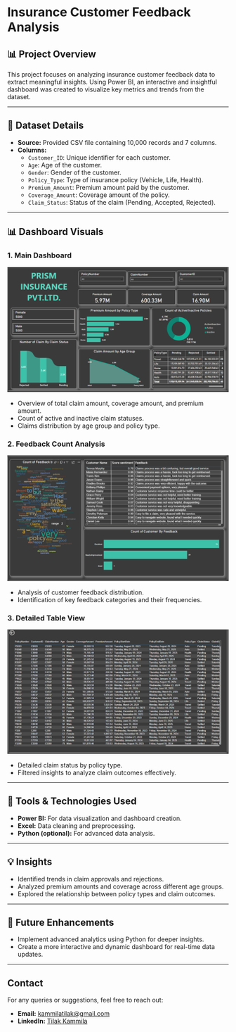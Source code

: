 # Insurance Customer Feedback Analysis

## 📊 Project Overview
This project focuses on analyzing insurance customer feedback data to extract meaningful insights. Using Power BI, an interactive and insightful dashboard was created to visualize key metrics and trends from the dataset.

---

## 📁 Dataset Details
- **Source:** Provided CSV file containing 10,000 records and 7 columns.
- **Columns:**
  - `Customer_ID`: Unique identifier for each customer.
  - `Age`: Age of the customer.
  - `Gender`: Gender of the customer.
  - `Policy_Type`: Type of insurance policy (Vehicle, Life, Health).
  - `Premium_Amount`: Premium amount paid by the customer.
  - `Coverage_Amount`: Coverage amount of the policy.
  - `Claim_Status`: Status of the claim (Pending, Accepted, Rejected).

---

## 📊 Dashboard Visuals
### 1. Main Dashboard 
![image-alt](https://github.com/kammila-tilak/Insurance-Claim-Dashboard./blob/506aa2f7947f2b723513885c3b1019047d37d3ec/Main%20Dashboard.png)
- Overview of total claim amount, coverage amount, and premium amount.
- Count of active and inactive claim statuses.
- Claims distribution by age group and policy type.

### 2. Feedback Count Analysis 
![Feedback Count](https://github.com/kammila-tilak/Insurance-Claim-Dashboard./blob/506aa2f7947f2b723513885c3b1019047d37d3ec/Feedback%20Count.png)
- Analysis of customer feedback distribution.
- Identification of key feedback categories and their frequencies.

### 3. Detailed Table View 
![Table View](https://github.com/kammila-tilak/Insurance-Claim-Dashboard./blob/506aa2f7947f2b723513885c3b1019047d37d3ec/Table.png)
- Detailed claim status by policy type.
- Filtered insights to analyze claim outcomes effectively.

---

## 🔧 Tools & Technologies Used
- **Power BI:** For data visualization and dashboard creation.
- **Excel:** Data cleaning and preprocessing.
- **Python (optional):** For advanced data analysis.

---

## 💡 Insights
- Identified trends in claim approvals and rejections.
- Analyzed premium amounts and coverage across different age groups.
- Explored the relationship between policy types and claim outcomes.

---

## 🚀 Future Enhancements
- Implement advanced analytics using Python for deeper insights.
- Create a more interactive and dynamic dashboard for real-time data updates.

---

## Contact  
For any queries or suggestions, feel free to reach out:  
- **Email:** [kammilatilak@gmail.com](mailto:kammilatilak@gmail.com)  
- **LinkedIn:** [Tilak Kammila](https://www.linkedin.com/in/tilak-kammila)  
